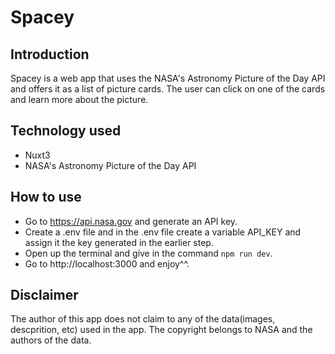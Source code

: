 # Spacey

## Introduction

Spacey is a web app that uses the NASA's Astronomy Picture of the Day API and offers it as a list of picture cards. The user can click on one of the cards and learn more about the picture.

## Technology used

- Nuxt3
- NASA's Astronomy Picture of the Day API

## How to use

- Go to https://api.nasa.gov and generate an API key.
- Create a .env file and in the .env file create a variable API_KEY and assign it the key generated in the earlier step.
- Open up the terminal and give in the command `npm run dev`.
- Go to http://localhost:3000 and enjoy^^.

## Disclaimer

The author of this app does not claim to any of the data(images, descprition, etc) used in the app. The copyright belongs to NASA and the authors of the data.
